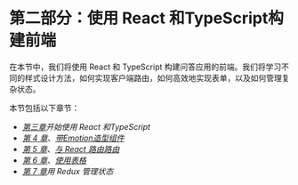 # 第二部分：使用 React 和TypeScript构建前端

在本节中，我们将使用 React 和 TypeScript 构建问答应用的前端。我们将学习不同的样式设计方法，如何实现客户端路由，如何高效地实现表单，以及如何管理复杂状态。

本节包括以下章节：

*   [*第三章*](03.html#_idTextAnchor057)*开始使用 React 和TypeScript*
*   [*第 4 章*](04.html#_idTextAnchor081)、[*带Emotion造型组件*](https://epic.packtpub.com/index.php?module=oss_Chapters&action=DetailView&record=5026acdc-ef97-8447-17b7-5eaaaeda5a96)
*   [*第 5 章*](05.html#_idTextAnchor101)、[*与 React 路由路由*](https://epic.packtpub.com/index.php?module=oss_Chapters&action=DetailView&record=dfa087b7-909c-2656-6016-5eaaaef509d3)
*   [*第 6 章*](06.html#_idTextAnchor121)、[*使用表格*](https://epic.packtpub.com/index.php?module=oss_Chapters&action=DetailView&record=56c808e4-a1d5-48b4-1244-5eaaaead029d)
*   [*第 7 章*](07.html#_idTextAnchor142)*用 Redux 管理状态*